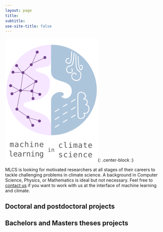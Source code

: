 ```yaml
---
layout: page
title:
subtitle:
use-site-title: false
---
```

![MLCS-Logo](/img/mlcs_logo_small.png){: .center-block :}

MLCS is looking for motivated researchers at all stages of their careers
to tackle challenging problems in climate science. A background in
Computer Science, Physics, or Mathematics is ideal but not necessary.
Feel free to [contact us](https://mlcs.github.io/about-mlcs/) if you
want to work with us at the interface of machine learning and climate.

## Doctoral and postdoctoral projects

## Bachelors and Masters theses projects


